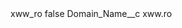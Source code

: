 <?xml version="1.0" encoding="UTF-8"?>
<CustomMetadata xmlns="http://soap.sforce.com/2006/04/metadata" xmlns:xsi="http://www.w3.org/2001/XMLSchema-instance" xmlns:xsd="http://www.w3.org/2001/XMLSchema">
    <label>xww_ro</label>
    <protected>false</protected>
    <values>
        <field>Domain_Name__c</field>
        <value xsi:type="xsd:string">xww.ro</value>
    </values>
</CustomMetadata>
